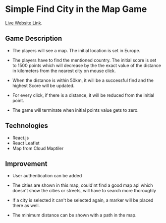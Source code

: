 # Simple Find City in the Map Game

[Live Website Link](https://dazzling-bubblegum-ceb81f.netlify.app/).

## Game Description

* The players will see a map. The initial location is set in Europe.

* The players have to find the mentioned country. The initial score is set to 1500 points which will decrease by the the exact value of the distance in kilometers from the nearest city on mouse click.

* When the distance is within 50km, it will be a successful find and the highest Score will be updated.

* For every click, if there is a distance, it will be reduced from the initial point.

* The game will terminate when initial points value gets to zero.


## Technologies

* React.js
* React Leaflet
* Map from Cloud Maptiler


## Improvement

* User authentication can be added

* The cities are shown in this map, could'nt find a good map api which doesn't show the cities or streets, will have to search more thoroughly

* If a city is selected it can't be selected again, a marker will be placed there as well.

* The minimum distance can be shown with a path in the map. 